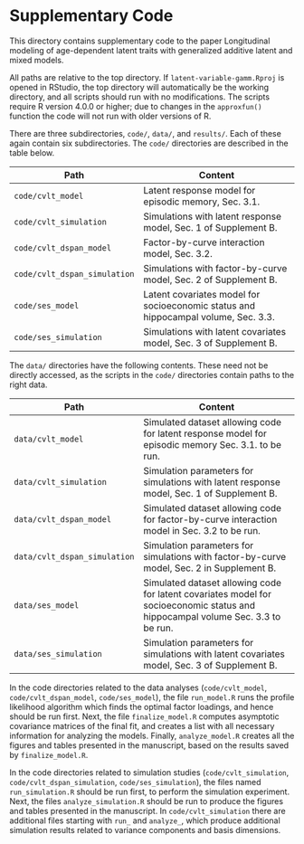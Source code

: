 # Supplementary Code

This directory contains supplementary code to the paper Longitudinal modeling 
of age-dependent latent traits with generalized additive latent and mixed models.

All paths are relative to the
top directory. If `latent-variable-gamm.Rproj` is opened in RStudio, the top
directory will automatically be the working directory, and all scripts should
run with no modifications. The scripts require R version 4.0.0 or higher; due
to changes in the `approxfun()` function the code will not run with older versions
of R.

There are three subdirectories, `code/`, `data/`, and `results/`. Each of
these again contain six subdirectories. The `code/`
directories are described in the table below. 

| Path | Content | 
| ---- | ----        |
| `code/cvlt_model` | Latent response model for episodic memory, Sec. 3.1. |
| `code/cvlt_simulation` | Simulations with latent response model, Sec. 1 of Supplement B. |
| `code/cvlt_dspan_model` | Factor-by-curve interaction model, Sec. 3.2. | 
| `code/cvlt_dspan_simulation` | Simulations with factor-by-curve model, Sec. 2 of Supplement B. |
| `code/ses_model` | Latent covariates model for socioeconomic status and hippocampal volume, Sec. 3.3. |
| `code/ses_simulation` | Simulations with latent covariates model, Sec. 3 of Supplement B. |

The `data/` directories have the following contents. These need not be directly accessed, as the scripts
in the `code/` directories contain paths to the right data.

| Path | Content | 
| ---- | ----        |
| `data/cvlt_model` | Simulated dataset allowing code for latent response model for episodic memory Sec. 3.1. to be run. |
| `data/cvlt_simulation` | Simulation parameters for simulations with latent response model, Sec. 1 of Supplement B.  |
| `data/cvlt_dspan_model` | Simulated dataset allowing code for factor-by-curve interaction model in Sec. 3.2 to be run. | 
| `data/cvlt_dspan_simulation` | Simulation parameters for simulations with factor-by-curve model, Sec. 2 in Supplement B. |
| `data/ses_model` | Simulated dataset allowing code for latent covariates model for socioeconomic status and hippocampal volume Sec. 3.3 to be run. |
| `data/ses_simulation` | Simulation parameters for simulations with latent covariates model, Sec. 3 of Supplement B. |


In the code directories related to the data analyses (`code/cvlt_model`, `code/cvlt_dspan_model`, `code/ses_model`), the file `run_model.R` runs the profile likelihood algorithm which finds the optimal factor loadings, and hence should be run first. Next, the file `finalize_model.R` computes asymptotic covariance matrices of the final fit, and creates a list with all necessary information for analyzing the models. Finally, `analyze_model.R` creates all the figures and tables presented in the manuscript, based on the results saved by `finalize_model.R`.

In the code directories related to simulation studies (`code/cvlt_simulation`, `code/cvlt_dspan_simulation`, `code/ses_simulation`), the files named `run_simulation.R` should be run first, to perform the simulation experiment. Next, the files `analyze_simulation.R` should be run to produce the figures and tables presented in the manuscript. In `code/cvlt_simulation` there are additional files starting with `run_` and `analyze_`, which produce additional simulation results related to variance components and basis dimensions. 
